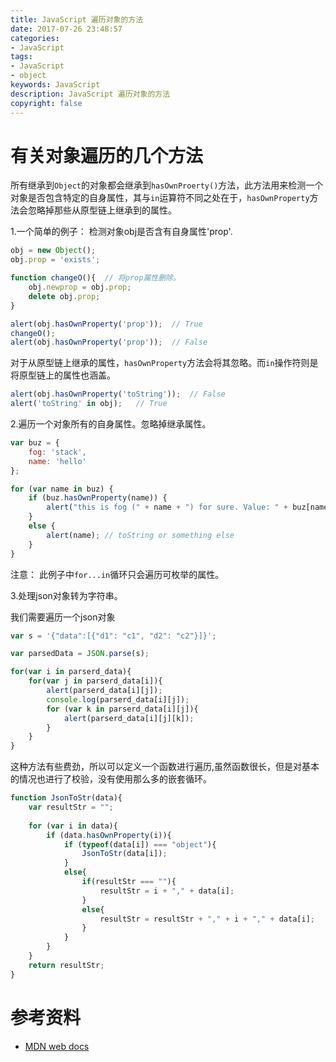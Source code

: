 ```yaml
---
title: JavaScript 遍历对象的方法
date: 2017-07-26 23:48:57
categories:
- JavaScript
tags:
- JavaScript
- object
keywords: JavaScript
description: JavaScript 遍历对象的方法
copyright: false
---
```


有关对象遍历的几个方法
====================

所有继承到`Object`的对象都会继承到`hasOwnProerty()`方法，此方法用来检测一个对象是否包含特定的自身属性，其与`in`运算符不同之处在于，`hasOwnProperty`方法会忽略掉那些从原型链上继承到的属性。

1.一个简单的例子： 检测对象obj是否含有自身属性'prop'.

``` js
obj = new Object();
obj.prop = 'exists';

function changeO(){  // 将prop属性删除。
    obj.newprop = obj.prop;
    delete obj.prop;
}

alert(obj.hasOwnProperty('prop'));  // True
changeO();
alert(obj.hasOwnProperty('prop'));  // False
```

对于从原型链上继承的属性，`hasOwnProperty`方法会将其忽略。而`in`操作符则是将原型链上的属性也涵盖。

``` js
alert(obj.hasOwnProperty('toString'));  // False
alert('toString' in obj);   // True
```

2.遍历一个对象所有的自身属性。忽略掉继承属性。

``` js
var buz = {
    fog: 'stack',
    name: 'hello'
};

for (var name in buz) {
    if (buz.hasOwnProperty(name)) {
        alert("this is fog (" + name + ") for sure. Value: " + buz[name]);
    }
    else {
        alert(name); // toString or something else
    }
}
```

注意： 此例子中`for...in`循环只会遍历可枚举的属性。

3.处理json对象转为字符串。

我们需要遍历一个json对象

``` js
var s = '{"data":[{"d1": "c1", "d2": "c2"}]}';

var parsedData = JSON.parse(s);

for(var i in parserd_data){
    for(var j in parserd_data[i]){
        alert(parserd_data[i][j]);
        console.log(parserd_data[i][j]);
        for (var k in parserd_data[i][j]){
            alert(parserd_data[i][j][k]);
        }
    }
}
```

这种方法有些费劲，所以可以定义一个函数进行遍历,虽然函数很长，但是对基本的情况也进行了校验，没有使用那么多的嵌套循环。

``` js 
function JsonToStr(data){
    var resultStr = "";
    
    for (var i in data){
        if (data.hasOwnProperty(i)){
            if (typeof(data[i]) === "object"){
                JsonToStr(data[i]);
            }
            else{
                if(resultStr === ""){
                    resultStr = i + "," + data[i];
                }
                else{
                    resultStr = resultStr + "," + i + "," + data[i];
                }
            }
        }
    }
    return resultStr;	
}
```	

参考资料
=======

- [MDN web docs](https://developer.mozilla.org/zh-CN/)
